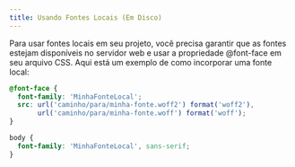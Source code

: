 ```yaml
---
title: Usando Fontes Locais (Em Disco)
---
```


Para usar fontes locais em seu projeto, você precisa garantir que as fontes estejam disponíveis no servidor web e usar a propriedade @font-face em seu arquivo CSS. Aqui está um exemplo de como incorporar uma fonte local:

```css
@font-face {
  font-family: 'MinhaFonteLocal';
  src: url('caminho/para/minha-fonte.woff2') format('woff2'),
       url('caminho/para/minha-fonte.woff') format('woff');
}

body {
  font-family: 'MinhaFonteLocal', sans-serif;
}
```

